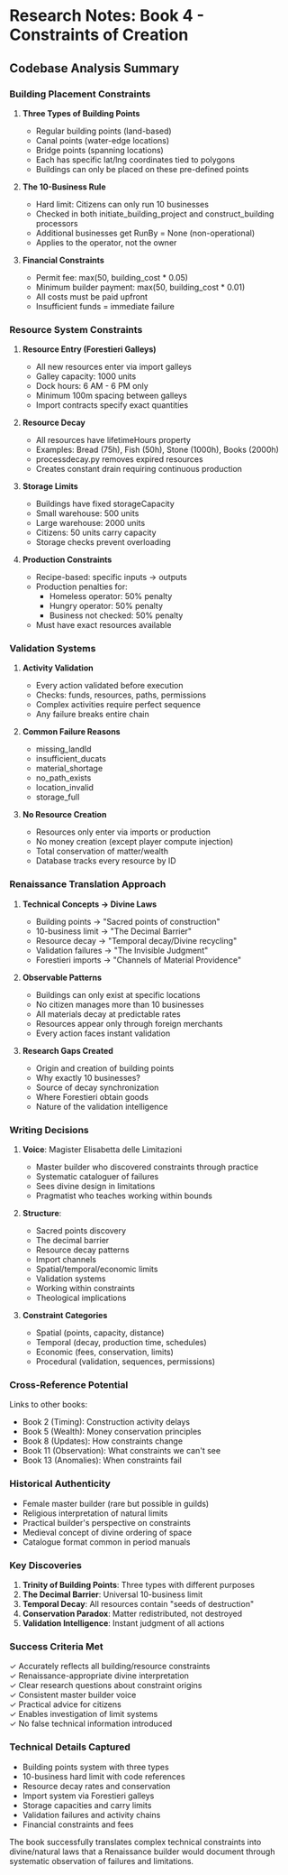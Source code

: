 # Research Notes: Book 4 - Constraints of Creation

## Codebase Analysis Summary

### Building Placement Constraints

1. **Three Types of Building Points**
   - Regular building points (land-based)
   - Canal points (water-edge locations)
   - Bridge points (spanning locations)
   - Each has specific lat/lng coordinates tied to polygons
   - Buildings can only be placed on these pre-defined points

2. **The 10-Business Rule**
   - Hard limit: Citizens can only run 10 businesses
   - Checked in both initiate_building_project and construct_building processors
   - Additional businesses get RunBy = None (non-operational)
   - Applies to the operator, not the owner

3. **Financial Constraints**
   - Permit fee: max(50, building_cost * 0.05)
   - Minimum builder payment: max(50, building_cost * 0.01)
   - All costs must be paid upfront
   - Insufficient funds = immediate failure

### Resource System Constraints

1. **Resource Entry (Forestieri Galleys)**
   - All new resources enter via import galleys
   - Galley capacity: 1000 units
   - Dock hours: 6 AM - 6 PM only
   - Minimum 100m spacing between galleys
   - Import contracts specify exact quantities

2. **Resource Decay**
   - All resources have lifetimeHours property
   - Examples: Bread (75h), Fish (50h), Stone (1000h), Books (2000h)
   - processdecay.py removes expired resources
   - Creates constant drain requiring continuous production

3. **Storage Limits**
   - Buildings have fixed storageCapacity
   - Small warehouse: 500 units
   - Large warehouse: 2000 units
   - Citizens: 50 units carry capacity
   - Storage checks prevent overloading

4. **Production Constraints**
   - Recipe-based: specific inputs → outputs
   - Production penalties for:
     - Homeless operator: 50% penalty
     - Hungry operator: 50% penalty
     - Business not checked: 50% penalty
   - Must have exact resources available

### Validation Systems

1. **Activity Validation**
   - Every action validated before execution
   - Checks: funds, resources, paths, permissions
   - Complex activities require perfect sequence
   - Any failure breaks entire chain

2. **Common Failure Reasons**
   - missing_landId
   - insufficient_ducats
   - material_shortage
   - no_path_exists
   - location_invalid
   - storage_full

3. **No Resource Creation**
   - Resources only enter via imports or production
   - No money creation (except player compute injection)
   - Total conservation of matter/wealth
   - Database tracks every resource by ID

### Renaissance Translation Approach

1. **Technical Concepts → Divine Laws**
   - Building points → "Sacred points of construction"
   - 10-business limit → "The Decimal Barrier"
   - Resource decay → "Temporal decay/Divine recycling"
   - Validation failures → "The Invisible Judgment"
   - Forestieri imports → "Channels of Material Providence"

2. **Observable Patterns**
   - Buildings can only exist at specific locations
   - No citizen manages more than 10 businesses
   - All materials decay at predictable rates
   - Resources appear only through foreign merchants
   - Every action faces instant validation

3. **Research Gaps Created**
   - Origin and creation of building points
   - Why exactly 10 businesses?
   - Source of decay synchronization
   - Where Forestieri obtain goods
   - Nature of the validation intelligence

### Writing Decisions

1. **Voice**: Magister Elisabetta delle Limitazioni
   - Master builder who discovered constraints through practice
   - Systematic cataloguer of failures
   - Sees divine design in limitations
   - Pragmatist who teaches working within bounds

2. **Structure**:
   - Sacred points discovery
   - The decimal barrier
   - Resource decay patterns
   - Import channels
   - Spatial/temporal/economic limits
   - Validation systems
   - Working within constraints
   - Theological implications

3. **Constraint Categories**
   - Spatial (points, capacity, distance)
   - Temporal (decay, production time, schedules)
   - Economic (fees, conservation, limits)
   - Procedural (validation, sequences, permissions)

### Cross-Reference Potential

Links to other books:
- Book 2 (Timing): Construction activity delays
- Book 5 (Wealth): Money conservation principles
- Book 8 (Updates): How constraints change
- Book 11 (Observation): What constraints we can't see
- Book 13 (Anomalies): When constraints fail

### Historical Authenticity

- Female master builder (rare but possible in guilds)
- Religious interpretation of natural limits
- Practical builder's perspective on constraints
- Medieval concept of divine ordering of space
- Catalogue format common in period manuals

### Key Discoveries

1. **Trinity of Building Points**: Three types with different purposes
2. **The Decimal Barrier**: Universal 10-business limit
3. **Temporal Decay**: All resources contain "seeds of destruction"
4. **Conservation Paradox**: Matter redistributed, not destroyed
5. **Validation Intelligence**: Instant judgment of all actions

### Success Criteria Met

✓ Accurately reflects all building/resource constraints  
✓ Renaissance-appropriate divine interpretation  
✓ Clear research questions about constraint origins  
✓ Consistent master builder voice  
✓ Practical advice for citizens  
✓ Enables investigation of limit systems  
✓ No false technical information introduced

### Technical Details Captured

- Building points system with three types
- 10-business hard limit with code references
- Resource decay rates and conservation
- Import system via Forestieri galleys
- Storage capacities and carry limits
- Validation failures and activity chains
- Financial constraints and fees

The book successfully translates complex technical constraints into divine/natural laws that a Renaissance builder would document through systematic observation of failures and limitations.